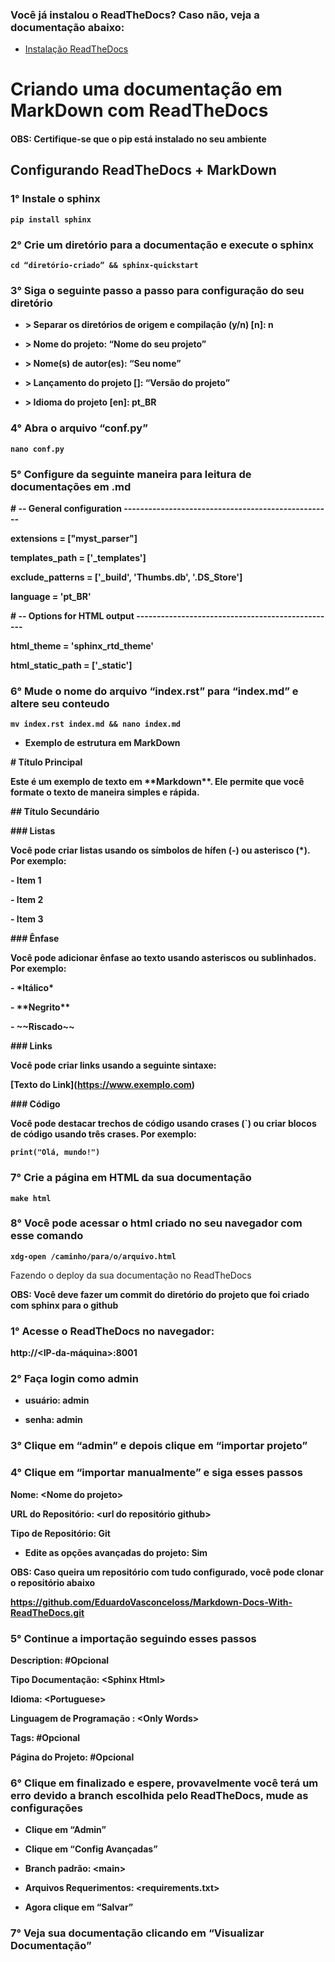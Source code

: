 ### Você já instalou o ReadTheDocs? Caso não, veja a documentação abaixo:
* [Instalação ReadTheDocs](instalacao.md)

# **Criando uma documentação em MarkDown com ReadTheDocs**

#### **OBS: Certifique-se que o pip está instalado no seu ambiente**

## Configurando ReadTheDocs + MarkDown

### **1°** Instale o sphinx 
  **``pip install sphinx``**

### **2°** Crie um diretório para a documentação e execute o sphinx

**``cd “diretório-criado” && sphinx-quickstart``**

### **3°** Siga o seguinte passo a passo para configuração do seu diretório

- **\> Separar os diretórios de origem e compilação (y/n) \[n\]: n**

- **\> Nome do projeto: “Nome do seu projeto”**

- **\> Nome(s) de autor(es): “Seu nome”**

- **\> Lançamento do projeto \[\]: “Versão do projeto”**

- **\> Idioma do projeto \[en\]: pt_BR**

### **4°** Abra o arquivo “conf.py” 

**``nano conf.py``**

### **5°** Configure da seguinte maneira para leitura de documentações em .md

**\# -- General configuration
---------------------------------------------------**

**extensions = \["myst_parser"\]**

**templates_path = \['\_templates'\]**

**exclude_patterns = \['\_build', 'Thumbs.db', '.DS_Store'\]**

**language = 'pt_BR'**

**\# -- Options for HTML output
-------------------------------------------------**

**html_theme = 'sphinx_rtd_theme'**

**html_static_path = \['\_static'\]**

### **6°** Mude o nome do arquivo “index.rst” para “index.md” e altere seu conteudo

**``mv index.rst index.md && nano index.md``**

- **Exemplo de estrutura em MarkDown**

**\# Título Principal**

**Este é um exemplo de texto em \*\*Markdown\*\*. Ele permite que você
formate o texto de maneira simples e rápida.**

**\## Título Secundário**

**\### Listas**

**Você pode criar listas usando os símbolos de hífen (-) ou asterisco
(\*). Por exemplo:**

**- Item 1**

**- Item 2**

**- Item 3**

**\### Ênfase**

**Você pode adicionar ênfase ao texto usando asteriscos ou sublinhados.
Por exemplo:**

**- \*Itálico\***

**- \*\*Negrito\*\***

**- \~~Riscado\~~**

**\### Links**

**Você pode criar links usando a seguinte sintaxe:**

**\[Texto do Link\](https://www.exemplo.com)**

**\### Código**

**Você pode destacar trechos de código usando crases (\`) ou criar
blocos de código usando três crases. Por exemplo:**

**``print("Olá, mundo!")``**

### **7°** Crie a página em HTML da sua documentação

**``make html``**

### **8°** Você pode acessar o html criado no seu navegador com esse comando

**``xdg-open /caminho/para/o/arquivo.html``**

Fazendo o deploy da sua documentação no ReadTheDocs

**OBS: Você deve fazer um commit do diretório do projeto que foi criado
com sphinx para o github**

### **1°** Acesse o ReadTheDocs no navegador:

**http://\<IP-da-máquina\>:8001**

### **2°** Faça login como admin

- **usuário: admin**

- **senha: admin**

### **3°** Clique em “admin” e depois clique em “importar projeto”

### **4°** Clique em “importar manualmente” e siga esses passos

**Nome: \<Nome do projeto\>**

**URL do Repositório: \<url do repositório github\>**

**Tipo de Repositório: Git**

- **Edite as opções avançadas do projeto: Sim**

**OBS: Caso queira um repositório com tudo configurado, você pode clonar
o repositório abaixo**

[**<u>https://github.com/EduardoVasconceloss/Markdown-Docs-With-ReadTheDocs.git</u>**](https://github.com/EduardoVasconceloss/Markdown-Docs-With-ReadTheDocs.git)

### **5°** Continue a importação seguindo esses passos

**Description: \#Opcional**

**Tipo Documentação: \<Sphinx Html\>**

**Idioma: \<Portuguese\>**

**Linguagem de Programação : \<Only Words\>**

**Tags: \#Opcional**

**Página do Projeto: \#Opcional**

### **6°** Clique em finalizado e espere, provavelmente você terá um erro devido a branch escolhida pelo ReadTheDocs, mude as configurações

- **Clique em “Admin”**

- **Clique em “Config Avançadas”**

- **Branch padrão: \<main\>**

- **Arquivos Requerimentos: \<requirements.txt\>**

- **Agora clique em “Salvar”**

### **7°** Veja sua documentação clicando em “Visualizar Documentação”

### 

### 

### 
